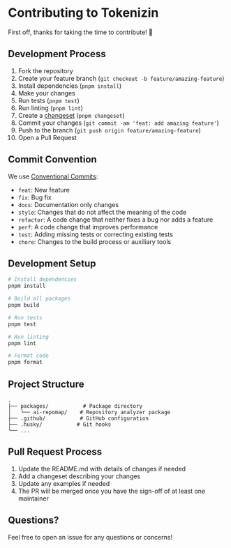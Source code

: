 # Contributing to Tokenizin

First off, thanks for taking the time to contribute! 🎉

## Development Process

1. Fork the repository
2. Create your feature branch (`git checkout -b feature/amazing-feature`)
3. Install dependencies (`pnpm install`)
4. Make your changes
5. Run tests (`pnpm test`)
6. Run linting (`pnpm lint`)
7. Create a [changeset](https://github.com/changesets/changesets) (`pnpm changeset`)
8. Commit your changes (`git commit -am 'feat: add amazing feature'`)
9. Push to the branch (`git push origin feature/amazing-feature`)
10. Open a Pull Request

## Commit Convention

We use [Conventional Commits](https://www.conventionalcommits.org/):

- `feat`: New feature
- `fix`: Bug fix
- `docs`: Documentation only changes
- `style`: Changes that do not affect the meaning of the code
- `refactor`: A code change that neither fixes a bug nor adds a feature
- `perf`: A code change that improves performance
- `test`: Adding missing tests or correcting existing tests
- `chore`: Changes to the build process or auxiliary tools

## Development Setup

```bash
# Install dependencies
pnpm install

# Build all packages
pnpm build

# Run tests
pnpm test

# Run linting
pnpm lint

# Format code
pnpm format
```

## Project Structure

```
.
├── packages/           # Package directory
│   └── ai-repomap/    # Repository analyzer package
├── .github/           # GitHub configuration
├── .husky/           # Git hooks
└── ...
```

## Pull Request Process

1. Update the README.md with details of changes if needed
2. Add a changeset describing your changes
3. Update any examples if needed
4. The PR will be merged once you have the sign-off of at least one maintainer

## Questions?

Feel free to open an issue for any questions or concerns! 